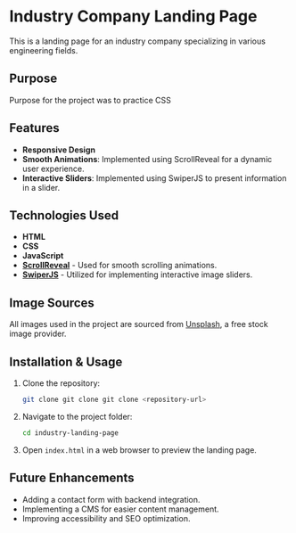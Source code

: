 # Industry Company Landing Page

This is a landing page for an industry company specializing in various engineering fields.

## Purpose

Purpose for the project was to practice CSS

## Features

- **Responsive Design**
- **Smooth Animations**: Implemented using ScrollReveal for a dynamic user experience.
- **Interactive Sliders**: Implemented using SwiperJS to present information in a slider.

## Technologies Used

- **HTML**
- **CSS**
- **JavaScript**
- [**ScrollReveal**](https://scrollrevealjs.org/) - Used for smooth scrolling animations.
- [**SwiperJS**](https://swiperjs.com/) - Utilized for implementing interactive image sliders.

## Image Sources

All images used in the project are sourced from [Unsplash](https://unsplash.com/), a free stock image provider.

## Installation & Usage

1. Clone the repository:
   ```sh
   git clone git clone git clone <repository-url>
   ```
2. Navigate to the project folder:
   ```sh
   cd industry-landing-page
   ```
3. Open `index.html` in a web browser to preview the landing page.

## Future Enhancements

- Adding a contact form with backend integration.
- Implementing a CMS for easier content management.
- Improving accessibility and SEO optimization.
